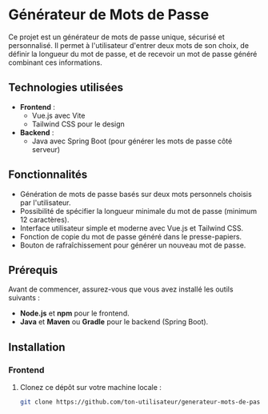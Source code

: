 # Générateur de Mots de Passe

Ce projet est un générateur de mots de passe unique, sécurisé et personnalisé. Il permet à l'utilisateur d'entrer deux mots de son choix, de définir la longueur du mot de passe, et de recevoir un mot de passe généré combinant ces informations.

## Technologies utilisées

- **Frontend** :
  - Vue.js avec Vite
  - Tailwind CSS pour le design
- **Backend** :
  - Java avec Spring Boot (pour générer les mots de passe côté serveur)
  
## Fonctionnalités

- Génération de mots de passe basés sur deux mots personnels choisis par l'utilisateur.
- Possibilité de spécifier la longueur minimale du mot de passe (minimum 12 caractères).
- Interface utilisateur simple et moderne avec Vue.js et Tailwind CSS.
- Fonction de copie du mot de passe généré dans le presse-papiers.
- Bouton de rafraîchissement pour générer un nouveau mot de passe.

## Prérequis

Avant de commencer, assurez-vous que vous avez installé les outils suivants :

- **Node.js** et **npm** pour le frontend.
- **Java** et **Maven** ou **Gradle** pour le backend (Spring Boot).
  
## Installation

### Frontend

1. Clonez ce dépôt sur votre machine locale :
   ```bash
   git clone https://github.com/ton-utilisateur/generateur-mots-de-passe.git
